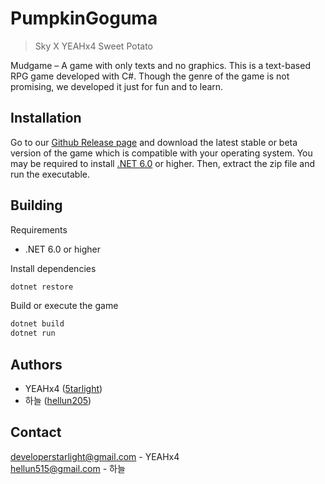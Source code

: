 # PumpkinGoguma

> Sky X YEAHx4 Sweet Potato

Mudgame – A game with only texts and no graphics. This is a text-based RPG game developed with C#. Though the genre of the game is not promising, we developed it just for fun and to learn.

## Installation

Go to our [Github Release page](https://github.com/5tarlight/PumpkinGoguma/releases) and download the latest stable or beta version of the game which is compatible with your operating system. You may be required to install [.NET 6.0](https://dotnet.microsoft.com/en-us/download) or higher. Then, extract the zip file and run the executable.

## Building

Requirements

- .NET 6.0 or higher

Install dependencies

```bash
dotnet restore
```

Build or execute the game

```bash
dotnet build
dotnet run
```

## Authors

- YEAHx4 ([5tarlight](https://github.com/5tarlight))
- 하늘 ([hellun205](https://github.com/hellun205))

## Contact

<developerstarlight@gmail.com> - YEAHx4 <br />
<hellun515@gmail.com> - 하늘
